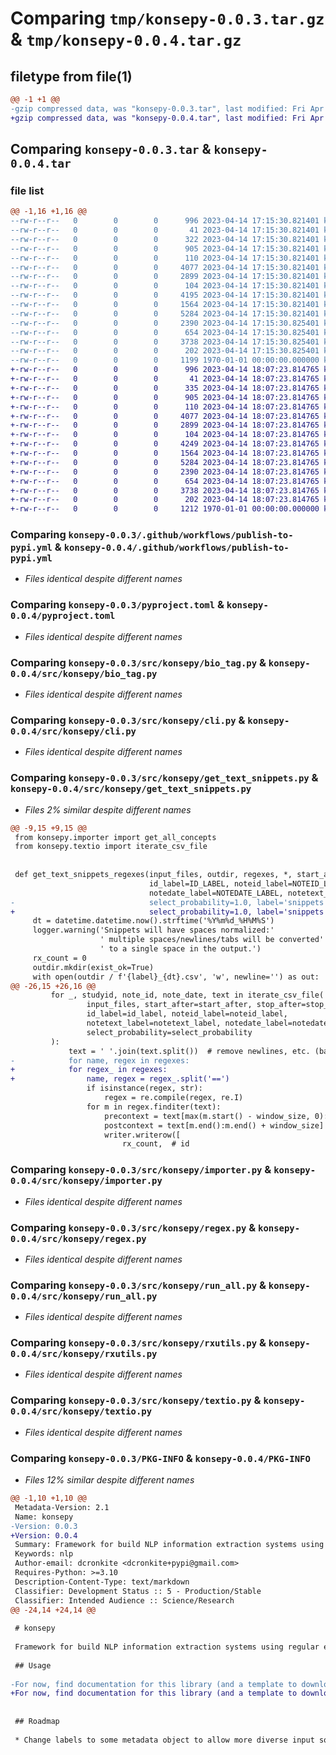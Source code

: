 # Comparing `tmp/konsepy-0.0.3.tar.gz` & `tmp/konsepy-0.0.4.tar.gz`

## filetype from file(1)

```diff
@@ -1 +1 @@
-gzip compressed data, was "konsepy-0.0.3.tar", last modified: Fri Apr 14 17:15:34 2023, max compression
+gzip compressed data, was "konsepy-0.0.4.tar", last modified: Fri Apr 14 18:07:27 2023, max compression
```

## Comparing `konsepy-0.0.3.tar` & `konsepy-0.0.4.tar`

### file list

```diff
@@ -1,16 +1,16 @@
--rw-r--r--   0        0        0      996 2023-04-14 17:15:30.821401 konsepy-0.0.3/.github/workflows/publish-to-pypi.yml
--rw-r--r--   0        0        0       41 2023-04-14 17:15:30.821401 konsepy-0.0.3/.gitignore
--rw-r--r--   0        0        0      322 2023-04-14 17:15:30.821401 konsepy-0.0.3/README.md
--rw-r--r--   0        0        0      905 2023-04-14 17:15:30.821401 konsepy-0.0.3/pyproject.toml
--rw-r--r--   0        0        0      110 2023-04-14 17:15:30.821401 konsepy-0.0.3/src/konsepy/__init__.py
--rw-r--r--   0        0        0     4077 2023-04-14 17:15:30.821401 konsepy-0.0.3/src/konsepy/bio_tag.py
--rw-r--r--   0        0        0     2899 2023-04-14 17:15:30.821401 konsepy-0.0.3/src/konsepy/cli.py
--rw-r--r--   0        0        0      104 2023-04-14 17:15:30.821401 konsepy-0.0.3/src/konsepy/constants.py
--rw-r--r--   0        0        0     4195 2023-04-14 17:15:30.821401 konsepy-0.0.3/src/konsepy/get_text_snippets.py
--rw-r--r--   0        0        0     1564 2023-04-14 17:15:30.821401 konsepy-0.0.3/src/konsepy/importer.py
--rw-r--r--   0        0        0     5284 2023-04-14 17:15:30.821401 konsepy-0.0.3/src/konsepy/regex.py
--rw-r--r--   0        0        0     2390 2023-04-14 17:15:30.825401 konsepy-0.0.3/src/konsepy/run_all.py
--rw-r--r--   0        0        0      654 2023-04-14 17:15:30.825401 konsepy-0.0.3/src/konsepy/rxutils.py
--rw-r--r--   0        0        0     3738 2023-04-14 17:15:30.825401 konsepy-0.0.3/src/konsepy/textio.py
--rw-r--r--   0        0        0      202 2023-04-14 17:15:30.825401 konsepy-0.0.3/src/konsepy/types.py
--rw-r--r--   0        0        0     1199 1970-01-01 00:00:00.000000 konsepy-0.0.3/PKG-INFO
+-rw-r--r--   0        0        0      996 2023-04-14 18:07:23.814765 konsepy-0.0.4/.github/workflows/publish-to-pypi.yml
+-rw-r--r--   0        0        0       41 2023-04-14 18:07:23.814765 konsepy-0.0.4/.gitignore
+-rw-r--r--   0        0        0      335 2023-04-14 18:07:23.814765 konsepy-0.0.4/README.md
+-rw-r--r--   0        0        0      905 2023-04-14 18:07:23.814765 konsepy-0.0.4/pyproject.toml
+-rw-r--r--   0        0        0      110 2023-04-14 18:07:23.814765 konsepy-0.0.4/src/konsepy/__init__.py
+-rw-r--r--   0        0        0     4077 2023-04-14 18:07:23.814765 konsepy-0.0.4/src/konsepy/bio_tag.py
+-rw-r--r--   0        0        0     2899 2023-04-14 18:07:23.814765 konsepy-0.0.4/src/konsepy/cli.py
+-rw-r--r--   0        0        0      104 2023-04-14 18:07:23.814765 konsepy-0.0.4/src/konsepy/constants.py
+-rw-r--r--   0        0        0     4249 2023-04-14 18:07:23.814765 konsepy-0.0.4/src/konsepy/get_text_snippets.py
+-rw-r--r--   0        0        0     1564 2023-04-14 18:07:23.814765 konsepy-0.0.4/src/konsepy/importer.py
+-rw-r--r--   0        0        0     5284 2023-04-14 18:07:23.814765 konsepy-0.0.4/src/konsepy/regex.py
+-rw-r--r--   0        0        0     2390 2023-04-14 18:07:23.814765 konsepy-0.0.4/src/konsepy/run_all.py
+-rw-r--r--   0        0        0      654 2023-04-14 18:07:23.814765 konsepy-0.0.4/src/konsepy/rxutils.py
+-rw-r--r--   0        0        0     3738 2023-04-14 18:07:23.814765 konsepy-0.0.4/src/konsepy/textio.py
+-rw-r--r--   0        0        0      202 2023-04-14 18:07:23.814765 konsepy-0.0.4/src/konsepy/types.py
+-rw-r--r--   0        0        0     1212 1970-01-01 00:00:00.000000 konsepy-0.0.4/PKG-INFO
```

### Comparing `konsepy-0.0.3/.github/workflows/publish-to-pypi.yml` & `konsepy-0.0.4/.github/workflows/publish-to-pypi.yml`

 * *Files identical despite different names*

### Comparing `konsepy-0.0.3/pyproject.toml` & `konsepy-0.0.4/pyproject.toml`

 * *Files identical despite different names*

### Comparing `konsepy-0.0.3/src/konsepy/bio_tag.py` & `konsepy-0.0.4/src/konsepy/bio_tag.py`

 * *Files identical despite different names*

### Comparing `konsepy-0.0.3/src/konsepy/cli.py` & `konsepy-0.0.4/src/konsepy/cli.py`

 * *Files identical despite different names*

### Comparing `konsepy-0.0.3/src/konsepy/get_text_snippets.py` & `konsepy-0.0.4/src/konsepy/get_text_snippets.py`

 * *Files 2% similar despite different names*

```diff
@@ -9,15 +9,15 @@
 from konsepy.importer import get_all_concepts
 from konsepy.textio import iterate_csv_file
 
 
 def get_text_snippets_regexes(input_files, outdir, regexes, *, start_after=0, stop_after=None, window_size=50,
                               id_label=ID_LABEL, noteid_label=NOTEID_LABEL,
                               notedate_label=NOTEDATE_LABEL, notetext_label=NOTETEXT_LABEL,
-                              select_probability=1.0, label='snippets', stop_after_regex_count=None):
+                              select_probability=1.0, label='snippets', stop_after_regex_count=None, **kwargs):
     dt = datetime.datetime.now().strftime('%Y%m%d_%H%M%S')
     logger.warning('Snippets will have spaces normalized:'
                    ' multiple spaces/newlines/tabs will be converted'
                    ' to a single space in the output.')
     rx_count = 0
     outdir.mkdir(exist_ok=True)
     with open(outdir / f'{label}_{dt}.csv', 'w', newline='') as out:
@@ -26,15 +26,16 @@
         for _, studyid, note_id, note_date, text in iterate_csv_file(
                 input_files, start_after=start_after, stop_after=stop_after,
                 id_label=id_label, noteid_label=noteid_label,
                 notetext_label=notetext_label, notedate_label=notedate_label,
                 select_probability=select_probability
         ):
             text = ' '.join(text.split())  # remove newlines, etc. (bad for snippets in Excel)
-            for name, regex in regexes:
+            for regex_ in regexes:
+                name, regex = regex_.split('==')
                 if isinstance(regex, str):
                     regex = re.compile(regex, re.I)
                 for m in regex.finditer(text):
                     precontext = text[max(m.start() - window_size, 0):m.start()]
                     postcontext = text[m.end():m.end() + window_size]
                     writer.writerow([
                         rx_count,  # id
```

### Comparing `konsepy-0.0.3/src/konsepy/importer.py` & `konsepy-0.0.4/src/konsepy/importer.py`

 * *Files identical despite different names*

### Comparing `konsepy-0.0.3/src/konsepy/regex.py` & `konsepy-0.0.4/src/konsepy/regex.py`

 * *Files identical despite different names*

### Comparing `konsepy-0.0.3/src/konsepy/run_all.py` & `konsepy-0.0.4/src/konsepy/run_all.py`

 * *Files identical despite different names*

### Comparing `konsepy-0.0.3/src/konsepy/rxutils.py` & `konsepy-0.0.4/src/konsepy/rxutils.py`

 * *Files identical despite different names*

### Comparing `konsepy-0.0.3/src/konsepy/textio.py` & `konsepy-0.0.4/src/konsepy/textio.py`

 * *Files identical despite different names*

### Comparing `konsepy-0.0.3/PKG-INFO` & `konsepy-0.0.4/PKG-INFO`

 * *Files 12% similar despite different names*

```diff
@@ -1,10 +1,10 @@
 Metadata-Version: 2.1
 Name: konsepy
-Version: 0.0.3
+Version: 0.0.4
 Summary: Framework for build NLP information extraction systems using regular expressions.
 Keywords: nlp
 Author-email: dcronkite <dcronkite+pypi@gmail.com>
 Requires-Python: >=3.10
 Description-Content-Type: text/markdown
 Classifier: Development Status :: 5 - Production/Stable
 Classifier: Intended Audience :: Science/Research
@@ -24,14 +24,14 @@
 
 # konsepy
 
 Framework for build NLP information extraction systems using regular expressions.
 
 ## Usage
 
-For now, find documentation for this library (and a template to download) from https://github.com/kpwhri/konsepy.
+For now, find documentation for this library (and a template to download) from https://github.com/kpwhri/konsepy_nlp_template.
 
 
 ## Roadmap
 
 * Change labels to some metadata object to allow more diverse input sources and run info
```

